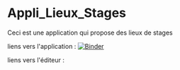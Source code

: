 # Appli_Lieux_Stages
Ceci est une application qui propose des lieux de stages

liens vers l'application :
 [![Binder](https://mybinder.org/badge_logo.svg)](https://mybinder.org/v2/gh/greglau59/Appli_Lieux_Stages/HEAD?urlpath=%2Fvoila%2Frender%2FLieux_de_stages.ipynb)
 
 liens vers l'éditeur :
 
 
